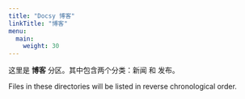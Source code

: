 ```yaml
---
title: "Docsy 博客"
linkTitle: "博客"
menu:
  main:
    weight: 30
---
```



这里是 **博客** 分区。其中包含两个分类：新闻 和 发布。

Files in these directories will be listed in reverse chronological order.

